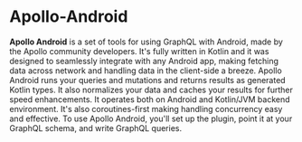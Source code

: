 # Apollo-Android

**Apollo Android** is a set of tools for using GraphQL with Android, made by the Apollo community developers. It's fully written in Kotlin and it was designed to seamlessly integrate with any Android app, making fetching data across network and handling data in the client-side a breeze. Apollo Android runs your queries and mutations and returns results as generated Kotlin types. It also normalizes your data and caches your results for further speed enhancements. It operates both on Android and Kotlin/JVM backend environment. It's also coroutines-first making handling concurrency easy and effective. To use Apollo Android, you'll set up the plugin, point it at your GraphQL schema, and write GraphQL queries.